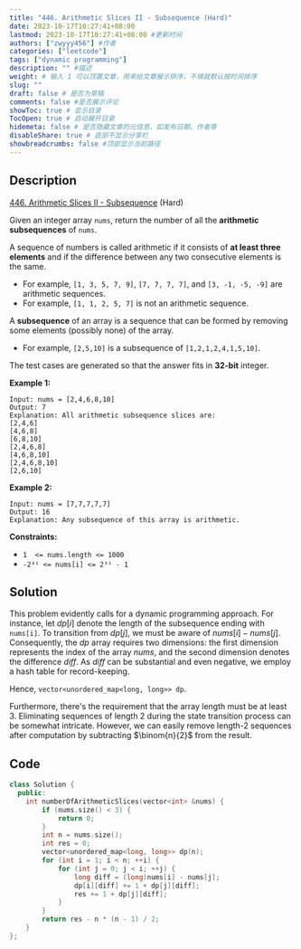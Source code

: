 ```yaml
---
title: "446. Arithmetic Slices II - Subsequence (Hard)"
date: 2023-10-17T10:27:41+08:00
lastmod: 2023-10-17T10:27:41+08:00 #更新时间
authors: ["zwyyy456"] #作者
categories: ["leetcode"]
tags: ["dynamic programming"]
description: "" #描述
weight: # 输入 1 可以顶置文章，用来给文章展示排序，不填就默认按时间排序
slug: ""
draft: false # 是否为草稿
comments: false #是否展示评论
showToc: true # 显示目录
TocOpen: true # 自动展开目录
hidemeta: false # 是否隐藏文章的元信息，如发布日期、作者等
disableShare: true # 底部不显示分享栏
showbreadcrumbs: false #顶部显示当前路径
---
```

## Description

[446. Arithmetic Slices II - Subsequence][link] (Hard)

[link]: https://leetcode.com/problems/arithmetic-slices-ii-subsequence/

Given an integer array `nums`, return the number of all the **arithmetic subsequences** of `nums`.

A sequence of numbers is called arithmetic if it consists of **at least three elements** and if the
difference between any two consecutive elements is the same.

- For example, `[1, 3, 5, 7, 9]`, `[7, 7, 7, 7]`, and `[3, -1, -5, -9]` are arithmetic sequences.
- For example, `[1, 1, 2, 5, 7]` is not an arithmetic sequence.

A **subsequence** of an array is a sequence that can be formed by removing some elements (possibly
none) of the array.

- For example, `[2,5,10]` is a subsequence of `[1,2,1,2,4,1,5,10]`.

The test cases are generated so that the answer fits in **32-bit** integer.

**Example 1:**

```
Input: nums = [2,4,6,8,10]
Output: 7
Explanation: All arithmetic subsequence slices are:
[2,4,6]
[4,6,8]
[6,8,10]
[2,4,6,8]
[4,6,8,10]
[2,4,6,8,10]
[2,6,10]
```

**Example 2:**

```
Input: nums = [7,7,7,7,7]
Output: 16
Explanation: Any subsequence of this array is arithmetic.
```

**Constraints:**

- `1  <= nums.length <= 1000`
- `-2³¹ <= nums[i] <= 2³¹ - 1`



## Solution

This problem evidently calls for a dynamic programming approach. For instance, let $dp[i]$ denote the length of the subsequence ending with `nums[i]`. To transition from $dp[j]$, we must be aware of $nums[i] - nums[j]$. Consequently, the $dp$ array requires two dimensions: the first dimension represents the index of the array $nums$, and the second dimension denotes the difference $diff$. As $diff$ can be substantial and even negative, we employ a hash table for record-keeping.

Hence, `vector<unordered_map<long, long>> dp`.

Furthermore, there's the requirement that the array length must be at least $3$. Eliminating sequences of length $2$ during the state transition process can be somewhat intricate. However, we can easily remove length-$2$ sequences after computation by subtracting $\binom{n}{2}$ from the result.

## Code

```cpp
class Solution {
  public:
    int numberOfArithmeticSlices(vector<int> &nums) {
        if (nums.size() < 3) {
            return 0;
        }
        int n = nums.size();
        int res = 0;
        vector<unordered_map<long, long>> dp(n);
        for (int i = 1; i < n; ++i) {
        	for (int j = 0; j < i; ++j) {
        		long diff = (long)nums[i] - nums[j];
        		dp[i][diff] += 1 + dp[j][diff];
        		res += 1 + dp[j][diff];
        	}
        }
        return res - n * (n - 1) / 2;
    }
};
```
